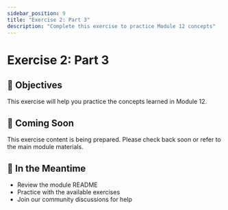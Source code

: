 ```yaml
---
sidebar_position: 9
title: "Exercise 2: Part 3"
description: "Complete this exercise to practice Module 12 concepts"
---
```


# Exercise 2: Part 3

## 🎯 Objectives

This exercise will help you practice the concepts learned in Module 12.

## 📝 Coming Soon

This exercise content is being prepared. Please check back soon or refer to the main module materials.

## 🚀 In the Meantime

- Review the module README
- Practice with the available exercises
- Join our community discussions for help
